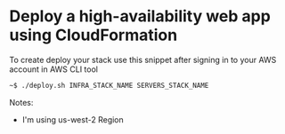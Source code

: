 # Deploy a high-availability web app using CloudFormation

To create deploy your stack use this snippet after signing in to your AWS account in AWS CLI tool
```bash
~$ ./deploy.sh INFRA_STACK_NAME SERVERS_STACK_NAME
```

Notes:
* I'm using us-west-2 Region